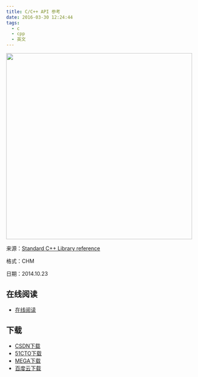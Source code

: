 ```yaml
---
title: C/C++ API 参考
date: 2016-03-30 12:24:44
tags:
  - c
  - cpp
  - 英文
---
```


<img src='http://ww3.sinaimg.cn/large/841aea59jw1f2eryg7yitj20qv0krthe.jpg' width='500' />

来源：[Standard C++ Library reference](http://www.cplusplus.com/reference/)

格式：CHM

日期：2014.10.23

<!--more-->

## 在线阅读 ##

+ [在线阅读](http://www.cplusplus.com/reference/)

## 下载 ##

+ [CSDN下载](http://download.csdn.net/download/wizardforcel/8073981)
+ [51CTO下载](http://down.51cto.com/data/1887796)
+ [MEGA下载](https://mega.nz/#!3YcgSIyA!5aLcd0bbxibOji-WZQtGGH2BF9viAR5iTaZnyenNUyQ)
+ [百度云下载](http://pan.baidu.com/s/1eSx1gNg)
